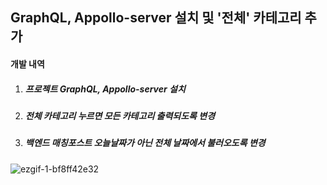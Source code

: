 ## GraphQL, Appollo-server 설치 및 '전체' 카테고리 추가

#### 개발 내역

1. ##### 프로젝트 GraphQL, Appollo-server 설치

1. ##### 전체 카테고리 누르면 모든 카테고리 출력되도록 변경

1. ##### 백엔드 매칭포스트 오늘날짜가 아닌 전체 날짜에서 불러오도록 변경

![ezgif-1-bf8ff42e32](https://user-images.githubusercontent.com/65334980/174062186-25d7d107-ce73-4425-b3fc-fb2f0ca7232a.gif)
